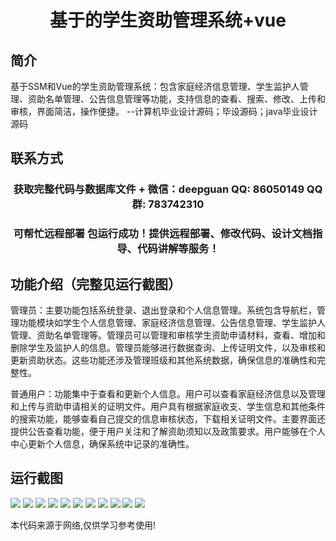 <p><h1 align="center">基于的学生资助管理系统+vue</h1></p>

## 简介
基于SSM和Vue的学生资助管理系统：包含家庭经济信息管理、学生监护人管理、资助名单管理、公告信息管理等功能，支持信息的查看、搜索、修改、上传和审核，界面简洁，操作便捷。    --计算机毕业设计源码；毕设源码；java毕业设计源码


## 联系方式
<p><h3 align="center">获取完整代码与数据库文件 + 微信：deepguan QQ: 86050149 QQ群: 783742310</h3></p>
<p><h3 align="center">可帮忙远程部署 包运行成功！提供远程部署、修改代码、设计文档指导、代码讲解等服务！</h3></p>

## 功能介绍（完整见运行截图）
管理员：主要功能包括系统登录、退出登录和个人信息管理。系统包含导航栏，管理功能模块如学生个人信息管理、家庭经济信息管理、公告信息管理、学生监护人管理、资助名单管理等。管理员可以管理和审核学生资助申请材料，查看、增加和删除学生及监护人的信息。管理员能够进行数据查询、上传证明文件，以及审核和更新资助状态。这些功能还涉及管理班级和其他系统数据，确保信息的准确性和完整性。

普通用户：功能集中于查看和更新个人信息。用户可以查看家庭经济信息以及管理和上传与资助申请相关的证明文件。用户具有根据家庭收支、学生信息和其他条件的搜索功能，能够查看自己提交的信息审核状态，下载相关证明文件。主要界面还提供公告查看功能，便于用户关注和了解资助须知以及政策要求。用户能够在个人中心更新个人信息，确保系统中记录的准确性。


## 运行截图
![](img/001.jpg)
![](img/002.jpg)
![](img/003.jpg)
![](img/004.jpg)
![](img/005.jpg)
![](img/006.jpg)
![](img/007.jpg)
![](img/008.jpg)
![](img/009.jpg)
![](img/010.jpg)
![](img/011.jpg)

<p>本代码来源于网络,仅供学习参考使用!</p>
